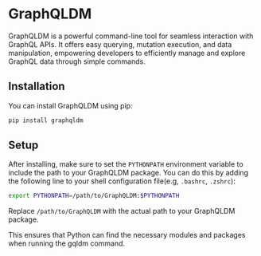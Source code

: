 # GraphQLDM
GraphQLDM is a powerful command-line tool for seamless interaction with GraphQL APIs. It offers easy querying, mutation execution, and data manipulation, empowering developers to efficiently manage and explore GraphQL data through simple commands.

## Installation

You can install GraphQLDM using pip:

```bash
pip install graphqldm
```

## Setup

After installing, make sure to set the `PYTHONPATH` environment variable to include the path to your GraphQLDM package. You can do this by adding the following line to your shell configuration file(e.g, `.bashrc`, `.zshrc`):

```bash
export PYTHONPATH=/path/to/GraphQLDM:$PYTHONPATH
```

Replace `/path/to/GraphQLDM` with the actual path to your GraphQLDM package.

This ensures that Python can find the necessary modules and packages when running the gqldm command.